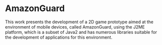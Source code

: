 # AmazonGuard
This work presents the development of a 2D game prototype aimed at the environment of mobile devices, called AmazonGuard, using the J2ME platform, which is a subset of Java2 and has numerous libraries suitable for the development of applications for this environment.
